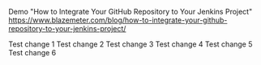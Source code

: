 Demo "How to Integrate Your GitHub Repository to Your Jenkins Project"
https://www.blazemeter.com/blog/how-to-integrate-your-github-repository-to-your-jenkins-project/

Test change 1
Test change 2
Test change 3
Test change 4
Test change 5
Test change 6
